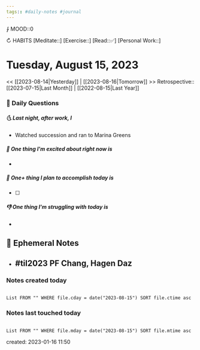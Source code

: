 ```yaml
---
tags:: #daily-notes #journal
---
```


⨑ MOOD::0

↻ HABITS
[Meditate::]
[Exercise::]
[Read::✅]
[Personal Work::]

# Tuesday, August 15, 2023

<< [[2023-08-14|Yesterday]] | [[2023-08-16|Tomorrow]] >>
Retrospective:: [[2023-07-15|Last Month]] | [[2022-08-15|Last Year]]

### 📅 Daily Questions

##### 🌜 Last night, after work, I

- Watched succession and ran to Marina Greens

##### 🙌 One thing I'm excited about right now is

-

##### 🚀 One+ thing I plan to accomplish today is

- [ ]

##### 👎 One thing I'm struggling with today is

-

## 📝 Ephemeral Notes

- #til2023 PF Chang, Hagen Daz
	- 

### Notes created today

```dataview

List FROM "" WHERE file.cday = date("2023-08-15") SORT file.ctime asc

```

### Notes last touched today

```dataview

List FROM "" WHERE file.mday = date("2023-08-15") SORT file.mtime asc

```

created: 2023-01-16 11:50
